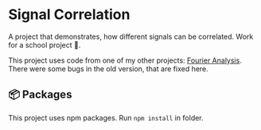 # Signal Correlation
A project that demonstrates, how different signals can be correlated. Work for a school project :school_satchel:.

This project uses code from one of my other projects: [Fourier Analysis](https://github.com/atSteini/FourierAnalysis). There were some bugs in the old version, that are fixed here.

## 📦 Packages
This project uses npm packages. Run `npm install` in folder.